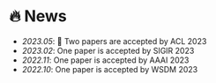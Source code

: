 # 🔥 News
- *2023.05*: 🎉 Two papers are accepted by ACL 2023
- *2023.02*: One paper is accepted by SIGIR 2023
- *2022.11*: One paper is accepted by AAAI 2023
- *2022.10*: One paper is accepted by WSDM 2023
